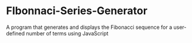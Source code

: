 # FIbonnaci-Series-Generator
A program that generates and displays the Fibonacci sequence for a user-defined number of terms using JavaScript
